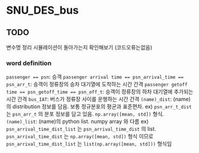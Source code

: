 # SNU_DES_bus

## TODO
변수명 정리
시뮬레이션이 돌아가는지 확인해보기 (코드오류는없음)

### word definition

```passenger == psn```: 승객
```passenger arrival time == psn_arrival_time == psn_arr_t```: 승객이 정류장의 승차 대기열에 도착하는 시간 간격
```passenger getoff time == psn_getoff_time == psn_off_t```: 승객이 정류장의 하차 대기열에 추가되는 시간 간격
```bus_IAT```: 버스가 정류장 사이를 운행하는 시간 간격
```(name)_dist```: (name)의 distribution 정보를 담음. 보통 정규분포의 평균과 표준편차.
    ex) ```psn_arr_t_dist``` 는 ```psn_arr_t``` 의 분포 정보를 담고 있음. ```np.array([mean, std])``` 형식.
```(name)_list```: (name)의 python list. numpy array 와 다름
    ex) ```psn_arrival_time_dist_list``` 는 ```psn_arrival_time_dist``` 의 list.
    ```psn_arrival_time_dist``` 는 ```np.array([mean, std])``` 형식 이므로
    ```psn_arrival_time_dist_list``` 는 ```list(np.array([mean, std]))``` 형식임
